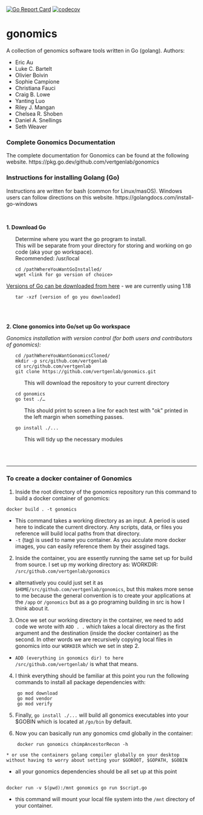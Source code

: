 
[![Go Report Card](https://goreportcard.com/badge/github.com/vertgenlab/gonomics)](https://goreportcard.com/report/github.com/vertgenlab/gonomics)
[![codecov](https://codecov.io/gh/vertgenlab/gonomics/branch/main/graph/badge.svg?token=SLasptsu7B)](https://codecov.io/gh/vertgenlab/gonomics)

# gonomics

A collection of genomics software tools written in Go (golang).
Authors:

* Eric Au
* Luke C. Bartelt
* Olivier Boivin
* Sophie Campione
* Christiana Fauci
* Craig B. Lowe
* Yanting Luo
* Riley J. Mangan
* Chelsea R. Shoben
* Daniel A. Snellings
* Seth Weaver

### Complete Gonomics Documentation
<p>The complete documentation for Gonomics can be found at the following website. https://pkg.go.dev/github.com/vertgenlab/gonomics </p>

### Instructions for installing Golang (Go)

<p>Instructions are written for bash (common for Linux/masOS). Windows users can follow directions on this website. https://golangdocs.com/install-go-windows </p>
<br>

**1. Download Go**

<ul>
    Determine where you want the go program to install. <br>
    This will be separate from your directory for storing and working on go code (aka your go workspace). <br>
    Recommended: /usr/local <br>

    cd /pathWhereYouWantGoInstalled/
    wget <link for go version of choice> 

</ul>

[Versions of Go can be downloaded from here](https://golang.org/dl/)   - we are currently using 1.18

<ul>

    tar -xzf [version of go you downloaded]
</ul>
<br>
<br>

**2. Clone gonomics into Go/set up Go workspace**

*Gonomics installation with version control (for both users and contributors of gonomics):*
<ul>

    
    cd /pathWhereYouWantGonomicsCloned/
    mkdir -p src/github.com/vertgenlab
    cd src/github.com/vertgenlab
    git clone https://github.com/vertgenlab/gonomics.git
<ul>
This will download the repository to your current directory
</ul>

    cd gonomics
    go test ./…
<ul>
This should print to screen a line for each test with "ok" printed in the left margin when something passes.
</ul>

    go install ./...
<ul>
This will tidy up the necessary modules
</ul>
</ul>
<br>
<br>

---

### To create a docker container of Gonomics

1. Inside the root directory of the gonomics repository run this command to build a docker container of gonomics:

```
docker build . -t gonomics
```

* This command takes a working directory as an input. A period is used here to indicate the current directory. Any scripts, data, or files you reference will build local paths from that directory.
* `-t` (tag) is used to name you container. As you acculate more docker images, you can easily reference them by their assgined tags.

2. Inside the container, you are essently running the same set up for build from source. I set up my working directory as: WORKDIR: `/src/github.com/vertgenlab/gonomics`

* alternatively you could just set it as `$HOME/src/github.com/vertgenlab/gonomics`, but this makes more sense to me because the general convention is to create your applications at the `/app` or `/gonomics` but as a go programing building in src is how I think about it.

3. Once we set our working directory in the container, we need to add code we wrote with `ADD . .` which takes a local directory as the first argument and the destination (inside the docker container) as the second. In other words we are recursively copying local files in gonomics into our `WORKDIR` which we set in step 2.

* `ADD (everything in gonomics dir) to here /src/github.com/vertgenlab/` is what that means.

4. I think everything should be familiar at this point you run the following commands to install all package dependencies with:

```
    go mod download
    go mod vendor
    go mod verify
```

5. Finally, `go install ./...` will build all gonomics executables into your $GOBIN which is located at `/go/bin` by default.

6. Now you can basically run any gonomics cmd globally in the container:

```
    docker run gonomics chimpAncestorRecon -h
```
    * or use the containers golang compiler globally on your desktop without having to worry about setting your $GOROOT, $GOPATH, $GOBIN

* all your gonomics dependencies should be all set up at this point

```

docker run -v $(pwd):/mnt gonomics go run $script.go

```

* this command will mount your local file system into the `/mnt` directory of your container.
